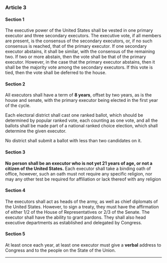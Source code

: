 



### Article 3 
<!--- Executive -->


#### Section 1

The executive power of the United States shall be vested in one primary executor and three secondary executors.
The executive vote, if all members are present, is the consensus of the secondary executors, or, if no such consensus is reached, that of the primary executor.
If one secondary executor abstains, it shall be similar, with the consensus of the remaining two.
If two or more abstain, then the vote shall be that of the primary executor.
However, in the case that the primary executor abstains, then it shall be the majority vote among the secondary executors.
If this vote is tied, then the vote shall be deferred to the house.

#### Section 2

All executors shall have a term of **8 years**, offset by two years, as is the house and senate, with the primary executor being elected in the first year of the cycle.

Each electoral district shall cast one ranked ballot, which should be determined by popular ranked vote, each counting as one vote, and all the ballots shall be made part of a national ranked choice election, which shall determine the given executor.

No district shall submit a ballot with less than two candidates on it.

#### Section 3

**No person shall be an executor who is not yet 21 years of age, or not a citizen of the United States.**
Each executor shall take a binding oath of office, however, such an oath must not require any specific religion, nor may any other test be required for affiliation or lack thereof with any religion

#### Section 4 
<!--- Duties of the Executors -->

The executors shall act as heads of the army, as well as chief diplomats of the United States.
However, to sign a treaty, they must have the affirmation of either 1/2 of the House of Representatives or 2/3 of the Senate.
The executor shall have the ability to grant pardons.
They shall also head executive departments as established and delegated by Congress.

#### Section 5 
<!--- State of the Union -->

At least once each year, at least one executor must give a **verbal** address to Congress and to the people on the State of the Union.

---
